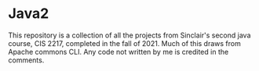 # Java2
This repository is a collection of all the projects from Sinclair's second java course, CIS 2217, completed in the fall of 2021. Much of this draws from Apache commons CLI. Any code not written by me is credited in the comments.
